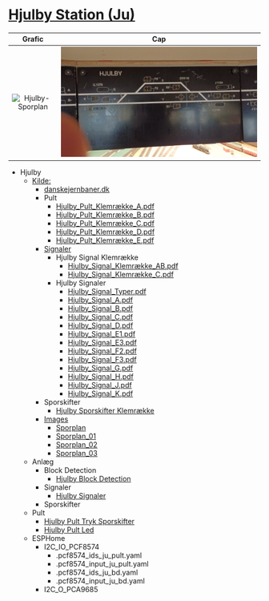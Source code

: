 # [Hjulby Station (Ju) ](https://danskejernbaner.dk/vis.station.php?FORLOEB_ID=260&content=Hjulby-Station-(Ju))

|Grafic|Cap|
|:---:|:---:|
|![Hjulby-Sporplan](./Images/Hjulby-Sporplan.png)|![](../../GraphicStationsLayout/Cap-Photo/003-Hjulby.jpg)|

* Hjulby
  * [Kilde:](./Kilde/)
    * [danskejernbaner.dk](https://danskejernbaner.dk/vis.station.php?FORLOEB_ID=260&content=Hjulby-Station-(Ju))
    * Pult
      * [Hjulby_Pult_Klemrække_A.pdf](./Kilde/Hjulby_Pult_Klemrække_A.pdf)
      * [Hjulby_Pult_Klemrække_B.pdf](./Kilde/Hjulby_Pult_Klemrække_B.pdf)
      * [Hjulby_Pult_Klemrække_C.pdf](./Kilde/Hjulby_Pult_Klemrække_C.pdf)
      * [Hjulby_Pult_Klemrække_D.pdf](./Kilde/Hjulby_Pult_Klemrække_D.pdf)
      * [Hjulby_Pult_Klemrække_E.pdf](./Kilde/Hjulby_Pult_Klemrække_E.pdf)
    * [Signaler](./Kilde/Signal/)
      * Hjulby Signal Klemrække
        * [Hjulby_Signal_Klemrække_AB.pdf](./Kilde/Signal/Hjulby_Signal_Klemrække_AB.pdf)
        * [Hjulby_Signal_Klemrække_C.pdf](./Kilde/Signal/Hjulby_Signal_Klemrække_C.pdf)
      * Hjulby Signaler
        * [Hjulby_Signal_Typer.pdf](./Kilde/Signal/Hjulby_Signal_Typer.pdf)
        * [Hjulby_Signal_A.pdf](./Kilde/Signal/Hjulby_Signal_A.pdf)
        * [Hjulby_Signal_B.pdf](./Kilde/Signal/Hjulby_Signal_B.pdf)
        * [Hjulby_Signal_C.pdf](./Kilde/Signal/Hjulby_Signal_C.pdf)
        * [Hjulby_Signal_D.pdf](./Kilde/Signal/Hjulby_Signal_D.pdf)
        * [Hjulby_Signal_E1.pdf](./Kilde/Signal/Hjulby_Signal_E1.pdf)
        * [Hjulby_Signal_E3.pdf](./Kilde/Signal/Hjulby_Signal_E3.pdf)
        * [Hjulby_Signal_F2.pdf](./Kilde/Signal/Hjulby_Signal_F2.pdf)
        * [Hjulby_Signal_F3.pdf](./Kilde/Signal/Hjulby_Signal_F3.pdf)
        * [Hjulby_Signal_G.pdf](./Kilde/Signal/Hjulby_Signal_G.pdf)
        * [Hjulby_Signal_H.pdf](./Kilde/Signal/Hjulby_Signal_H.pdf)
        * [Hjulby_Signal_J.pdf](./Kilde/Signal/Hjulby_Signal_J.pdf)
        * [Hjulby_Signal_K.pdf](./Kilde/Signal/Hjulby_Signal_K.pdf)
    * Sporskifter
      * [Hjulby Sporskifter Klemrække](./Kilde/Hjulby_Sporskifte_Klemrække.pdf)
    * [Images](./Images/)
      * [Sporplan](./Images/Hjulby-Sporplan.png)
      * [Sporplan_01](./Kilde/Skærmbillede%20fra%202024-03-03%2012-00-01.png)
      * [Sporplan_02](./Kilde/Skærmbillede%20fra%202024-03-03%2012-01-28.png)
      * [Sporplan_03](./Kilde/Skærmbillede%20fra%202024-03-03%2012-02-16.png)
  * Anlæg
    * Block Detection
      * [Hjulby Block Detection](./Hjulby_Block_Detection.md)
    * Signaler
      * [Hjulby Signaler](./Hjulby_Signal_led.md)
    * Sporskifter
  * Pult
    * [Hjulby Pult Tryk Sporskifter](Hjulby_Tryk_Sporskifter.md)
    * [Hjulby Pult Led](./Hjulby_Pult_Led.md)
  * ESPHome
    * I2C_IO_PCF8574
      * .pcf8574_ids_ju_pult.yaml
      * .pcf8574_input_ju_pult.yaml
      * .pcf8574_ids_ju_bd.yaml
      * .pcf8574_input_ju_bd.yaml
    * I2C_O_PCA9685
